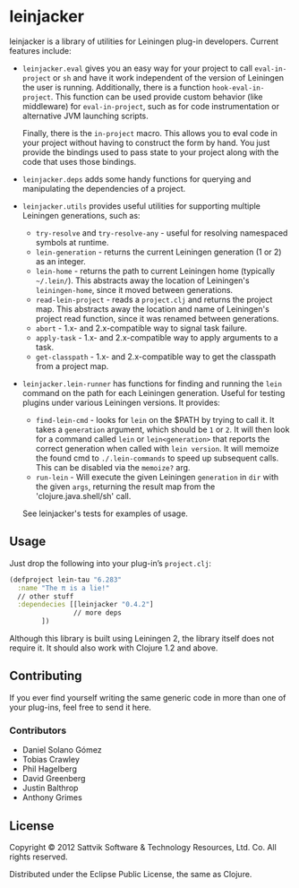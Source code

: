 # leinjacker

leinjacker is a library of utilities for Leiningen plug-in developers.  Current features include:

* `leinjacker.eval` gives you an easy way for your project to call `eval-in-project` or `sh`
  and have it work independent of the version of Leiningen the user is running. Additionally,
  there is a function `hook-eval-in-project`. This function can be used provide custom behavior
  (like middleware) for `eval-in-project`, such as for code instrumentation or alternative JVM
  launching scripts.

  Finally, there is the `in-project` macro. This allows you to eval code in your project without
  having to construct the form by hand. You just provide the bindings used to pass state to your
  project along with the code that uses those bindings.

* `leinjacker.deps` adds some handy functions for querying and manipulating the dependencies
  of a project.

* `leinjacker.utils` provides useful utilities for supporting multiple Leiningen generations,
  such as:

  * `try-resolve` and `try-resolve-any` - useful for resolving namespaced symbols at
    runtime.
  * `lein-generation` - returns the current Leiningen generation (1 or 2) as an integer.
  * `lein-home` - returns the path to current Leiningen home (typically `~/.lein/`). This
    abstracts away the location of Leiningen's `leiningen-home`, since it moved between
    generations.
  * `read-lein-project` - reads a `project.clj` and returns the project map. This
    abstracts away the location and name of Leiningen's project read function,
    since it was renamed between generations.
  * `abort` - 1.x- and 2.x-compatible way to signal task failure.
  * `apply-task` - 1.x- and 2.x-compatible way to apply arguments to a task.
  * `get-classpath` - 1.x- and 2.x-compatible way to get the classpath from a project map.

* `leinjacker.lein-runner` has functions for finding and running the `lein` command on the
  path for each Leiningen generation. Useful for testing plugins under various Leiningen
  versions. It provides:

  * `find-lein-cmd` - looks for `lein` on the $PATH by trying to call it. It takes a
    `generation` argument, which should be `1` or `2`. It will then look for a command
    called `lein` or `lein<generation>` that reports the correct generation when called
    with `lein version`. It will memoize the found cmd to `./.lein-commands` to speed
    up subsequent calls. This can be disabled via the `memoize?` arg.
  * `run-lein` - Will execute the given Leiningen `generation` in `dir` with the given
    `args`, returning the result map from the 'clojure.java.shell/sh' call.

  See leinjacker's tests for examples of usage.

## Usage

Just drop the following into your plug-in’s `project.clj`:

````clojure
(defproject lein-tau "6.283"
  :name "The π is a lie!"
  // other stuff
  :dependecies [[leinjacker "0.4.2"]
                // more deps
		])
````

Although this library is built using Leiningen 2, the library itself does not require it.  It should also work with Clojure 1.2 and above.

## Contributing

If you ever find yourself writing the same generic code in more than one of your plug-ins, feel free to send it here.

### Contributors

* Daniel Solano Gómez
* Tobias Crawley
* Phil Hagelberg
* David Greenberg
* Justin Balthrop
* Anthony Grimes

## License

Copyright © 2012 Sattvik Software & Technology Resources, Ltd. Co.
All rights reserved.

Distributed under the Eclipse Public License, the same as Clojure.
